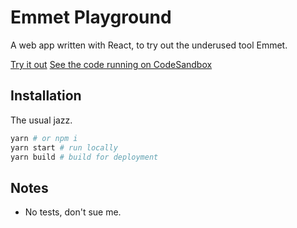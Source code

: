 # Emmet Playground

A web app written with React, to try out the underused tool Emmet.

[Try it out](https://emmet-playground.now.sh/)
[See the code running on CodeSandbox](https://codesandbox.io/s/github/josephshambrook/emmet-playground)

## Installation

The usual jazz.

```bash
yarn # or npm i
yarn start # run locally
yarn build # build for deployment
```

## Notes

- No tests, don't sue me.
